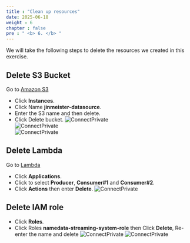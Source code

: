 ```yaml
---
title : "Clean up resources"
date: 2025-06-18
weight : 6
chapter : false
pre : " <b> 6. </b> "
---
```


We will take the following steps to delete the resources we created in this exercise.

## Delete S3 Bucket
Go to [Amazon S3](https://ap-southeast-1.console.aws.amazon.com/s3/home?region=ap-southeast-1)
  - Click **Instances**.
  - Click Name **jinmeister-datasource**.
  - Enter the S3 name and then delete.
  - Click Delete bucket.
  ![ConnectPrivate](/images/6.clean/Delete-S3-1.png)  
  ![ConnectPrivate](/images/6.clean/Delete-S3-2.png)  
  ![ConnectPrivate](/images/6.clean/Delete-S3-3.png)  

## Delete Lambda
Go to [Lambda](https://ap-southeast-1.console.aws.amazon.com/lambda/home?region=ap-southeast-1#/applications)
  - Click **Applications**.
  - Click to select **Producer**, **Consumer#1** and **Consumer#2**.
  - Click **Actions** then enter **Delete**.
  ![ConnectPrivate](/images/6.clean/Delete-lambda.png) 

## Delete IAM role
  - Click **Roles**.
  - Click Roles **namedata-streaming-system-role** then Click **Delete**, Re-enter the name and delete
  ![ConnectPrivate](/images/6.clean/Delete-Iam1.png) 
  ![ConnectPrivate](/images/6.clean/Delete-Iam2.png) 